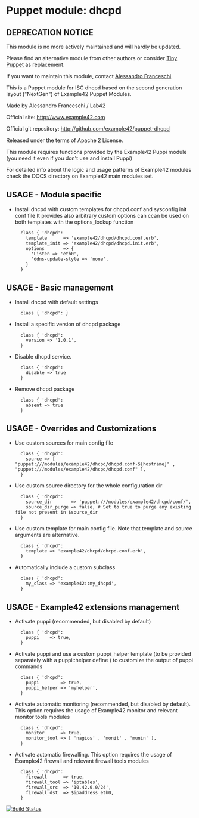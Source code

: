 # Puppet module: dhcpd

## DEPRECATION NOTICE
This module is no more actively maintained and will hardly be updated.

Please find an alternative module from other authors or consider [Tiny Puppet](https://github.com/example42/puppet-tp) as replacement.

If you want to maintain this module, contact [Alessandro Franceschi](https://github.com/alvagante)


This is a Puppet module for ISC dhcpd based on the second generation layout ("NextGen") of Example42 Puppet Modules.

Made by Alessandro Franceschi / Lab42

Official site: http://www.example42.com

Official git repository: http://github.com/example42/puppet-dhcpd

Released under the terms of Apache 2 License.

This module requires functions provided by the Example42 Puppi module (you need it even if you don't use and install Puppi)

For detailed info about the logic and usage patterns of Example42 modules check the DOCS directory on Example42 main modules set.


## USAGE - Module specific

* Install dhcpd with custom templates for dhcpd.conf and sysconfig init conf file
  It provides also arbitrary custom options can ccan be used on both templates with the
  options_lookup function

        class { 'dhcpd':
          template      => 'example42/dhcpd/dhcpd.conf.erb',
          template_init => 'example42/dhcpd/dhcpd.init.erb',
          options       => {
            'Listen => 'eth0',
            'ddns-update-style => 'none',
          }
        }


## USAGE - Basic management

* Install dhcpd with default settings

        class { 'dhcpd': }

* Install a specific version of dhcpd package

        class { 'dhcpd':
          version => '1.0.1',
        }

* Disable dhcpd service.

        class { 'dhcpd':
          disable => true
        }

* Remove dhcpd package

        class { 'dhcpd':
          absent => true
        }


## USAGE - Overrides and Customizations
* Use custom sources for main config file 

        class { 'dhcpd':
          source => [ "puppet:///modules/example42/dhcpd/dhcpd.conf-${hostname}" , "puppet:///modules/example42/dhcpd/dhcpd.conf" ], 
        }


* Use custom source directory for the whole configuration dir

        class { 'dhcpd':
          source_dir       => 'puppet:///modules/example42/dhcpd/conf/',
          source_dir_purge => false, # Set to true to purge any existing file not present in $source_dir
        }

* Use custom template for main config file. Note that template and source arguments are alternative. 

        class { 'dhcpd':
          template => 'example42/dhcpd/dhcpd.conf.erb',
        }

* Automatically include a custom subclass

        class { 'dhcpd':
          my_class => 'example42::my_dhcpd',
        }


## USAGE - Example42 extensions management 
* Activate puppi (recommended, but disabled by default)

        class { 'dhcpd':
          puppi    => true,
        }

* Activate puppi and use a custom puppi_helper template (to be provided separately with a puppi::helper define ) to customize the output of puppi commands 

        class { 'dhcpd':
          puppi        => true,
          puppi_helper => 'myhelper', 
        }

* Activate automatic monitoring (recommended, but disabled by default). This option requires the usage of Example42 monitor and relevant monitor tools modules

        class { 'dhcpd':
          monitor      => true,
          monitor_tool => [ 'nagios' , 'monit' , 'munin' ],
        }

* Activate automatic firewalling. This option requires the usage of Example42 firewall and relevant firewall tools modules

        class { 'dhcpd':       
          firewall      => true,
          firewall_tool => 'iptables',
          firewall_src  => '10.42.0.0/24',
          firewall_dst  => $ipaddress_eth0,
        }



[![Build Status](https://travis-ci.org/example42/puppet-dhcpd.png?branch=master)](https://travis-ci.org/example42/puppet-dhcpd)
